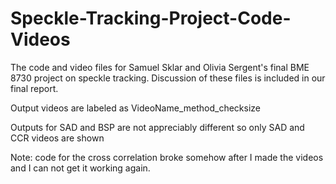 # Speckle-Tracking-Project-Code-Videos
The code and video files for Samuel Sklar and Olivia Sergent's final BME 8730 project on speckle tracking. Discussion of these files is included in our final report.

Output videos are labeled as VideoName_method_checksize

Outputs for SAD and BSP are not appreciably different so only SAD and CCR videos are shown

Note: code for the cross correlation broke somehow after I made the videos and I can not get it working again. 

